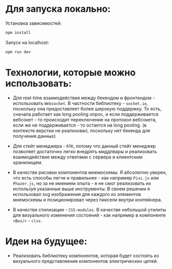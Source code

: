 # Для запуска локально:

Установка зависимостей:

```bash
npm install
```

Запуск на localhost:

```bash
npm run dev
```

# Технологии, которые можно использовать:

- Для real-time взаимодействия между бекендом и фронтендом - использовать `Websocket`. В частности библиотеку - `socket.io`, поскольку она предоставляет более широкую поддержку. То есть, сначала работает как long pooling опрос, и если поддерживается вебсокет - то происходит переключение на протокол вебсокета, если же не поддерживается - то остается на long pooling. (в контексте верстки не реализовал, поскольку нет бекенда для получения данных)

- Для стейт менеджера - `RTK`, потому что данный стейт менеджер позволяет достаточно легко внедрять миддлвары и реализовать взаимодействие между ответами с сервера и клиентским хранилищем.

- В качестве рисовки компонентов мнемосхемы. Я абсолютно уверен, что есть способы легче и правильнее - как например `Pixi.js` или `Phazer.js`, но за не имением опыта - я не смог реализовать их используя указанные выше инструменты. В своем решении я использовал svg изображения для каждого из элементов мнемосхемы и позиционировал через пиксели внутри контейнера.

- В качестве стилизации - `CSS-modules`. В качестве небольшой утилиты для визуального изменения состояний - как например в компоненте `<Box/>` - `clsx`.

# Идеи на будущее:

- Реализовать библиотеку компонентов, которая будет состоять из визуального представляения компонентов электрических цепей.
